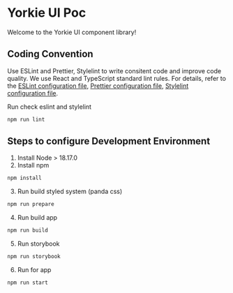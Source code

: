 # Yorkie UI Poc

Welcome to the Yorkie UI component library!

## Coding Convention

Use ESLint and Prettier, Stylelint to write consitent code and improve code quality. We use React and TypeScript standard lint rules. For details, refer to the [ESLint configuration file](./.eslintrc.js), [Prettier configuration file](./prettier.config.js), [Stylelint configuration file](./.stylelint).

Run check eslint and stylelint

```sh
npm run lint
```

## Steps to configure Development Environment

1. Install Node > 18.17.0
2. Install npm

```sh
npm install
```

3. Run build styled system (panda css)

```sh
npm run prepare
```

4. Run build app

```sh
npm run build
```

5. Run storybook

```sh
npm run storybook
```

6. Run for app

```sh
npm run start
```
